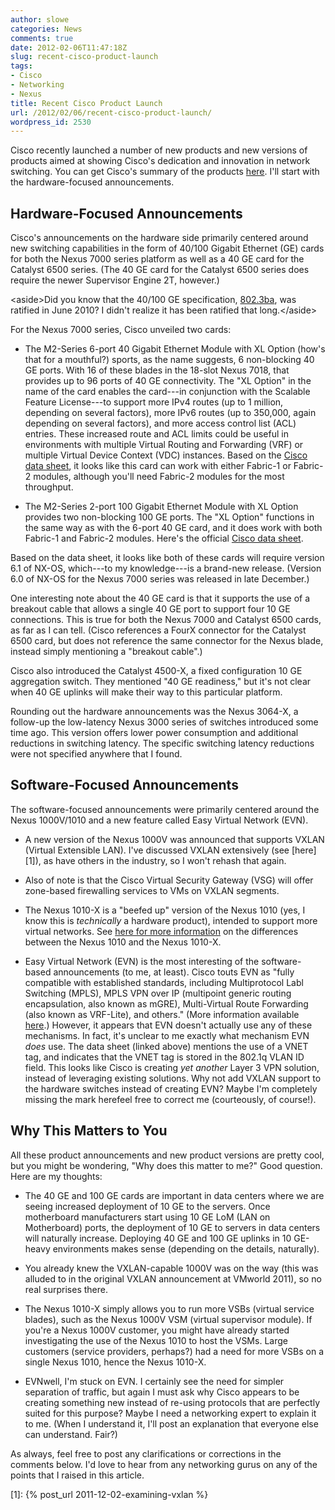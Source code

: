 ```yaml
---
author: slowe
categories: News
comments: true
date: 2012-02-06T11:47:18Z
slug: recent-cisco-product-launch
tags:
- Cisco
- Networking
- Nexus
title: Recent Cisco Product Launch
url: /2012/02/06/recent-cisco-product-launch/
wordpress_id: 2530
---
```


Cisco recently launched a number of new products and new versions of products aimed at showing Cisco's dedication and innovation in network switching. You can get Cisco's summary of the products [here](http://www.cisco.com/go/switchinginnovations). I'll start with the hardware-focused announcements.

## Hardware-Focused Announcements

Cisco's announcements on the hardware side primarily centered around new switching capabilities in the form of 40/100 Gigabit Ethernet (GE) cards for both the Nexus 7000 series platform as well as a 40 GE card for the Catalyst 6500 series. (The 40 GE card for the Catalyst 6500 series does require the newer Supervisor Engine 2T, however.)

&lt;aside&gt;Did you know that the 40/100 GE specification, [802.3ba](http://grouper.ieee.org/groups/802/3/ba/index.html), was ratified in June 2010? I didn't realize it has been ratified that long.&lt;/aside&gt;

For the Nexus 7000 series, Cisco unveiled two cards:

* The M2-Series 6-port 40 Gigabit Ethernet Module with XL Option (how's that for a mouthful?) sports, as the name suggests, 6 non-blocking 40 GE ports. With 16 of these blades in the 18-slot Nexus 7018, that provides up to 96 ports of 40 GE connectivity. The "XL Option" in the name of the card enables the card---in conjunction with the Scalable Feature License---to support more IPv4 routes (up to 1 million, depending on several factors), more IPv6 routes (up to 350,000, again depending on several factors), and more access control list (ACL) entries. These increased route and ACL limits could be useful in environments with multiple Virtual Routing and Forwarding (VRF) or multiple Virtual Device Context (VDC) instances. Based on the [Cisco data sheet](http://www.cisco.com/en/US/prod/collateral/switches/ps9441/ps9402/data_sheet_c78-695858.html), it looks like this card can work with either Fabric-1 or Fabric-2 modules, although you'll need Fabric-2 modules for the most throughput.

* The M2-Series 2-port 100 Gigabit Ethernet Module with XL Option provides two non-blocking 100 GE ports. The "XL Option" functions in the same way as with the 6-port 40 GE card, and it does work with both Fabric-1 and Fabric-2 modules. Here's the official [Cisco data sheet](http://www.cisco.com/en/US/prod/collateral/switches/ps9441/ps9402/data_sheet_c78-695859.html).

Based on the data sheet, it looks like both of these cards will require version 6.1 of NX-OS, which---to my knowledge---is a brand-new release. (Version 6.0 of NX-OS for the Nexus 7000 series was released in late December.)

One interesting note about the 40 GE card is that it supports the use of a breakout cable that allows a single 40 GE port to support four 10 GE connections. This is true for both the Nexus 7000 and Catalyst 6500 cards, as far as I can tell. (Cisco references a FourX connector for the Catalyst 6500 card, but does not reference the same connector for the Nexus blade, instead simply mentioning a "breakout cable".)

Cisco also introduced the Catalyst 4500-X, a fixed configuration 10 GE aggregation switch. They mentioned "40 GE readiness," but it's not clear when 40 GE uplinks will make their way to this particular platform.

Rounding out the hardware announcements was the Nexus 3064-X, a follow-up the low-latency Nexus 3000 series of switches introduced some time ago. This version offers lower power consumption and additional reductions in switching latency. The specific switching latency reductions were not specified anywhere that I found.

## Software-Focused Announcements

The software-focused announcements were primarily centered around the Nexus 1000V/1010 and a new feature called Easy Virtual Network (EVN).

* A new version of the Nexus 1000V was announced that supports VXLAN (Virtual Extensible LAN). I've discussed VXLAN extensively (see [here][1]), as have others in the industry, so I won't rehash that again.

* Also of note is that the Cisco Virtual Security Gateway (VSG) will offer zone-based firewalling services to VMs on VXLAN segments.

* The Nexus 1010-X is a "beefed up" version of the Nexus 1010 (yes, I know this is _technically_ a hardware product), intended to support more virtual networks. See [here for more information](http://www.cisco.com/en/US/prod/collateral/switches/ps9441/ps9902/ps10785/qa_c67-578700.html) on the differences between the Nexus 1010 and the Nexus 1010-X.

* Easy Virtual Network (EVN) is the most interesting of the software-based announcements (to me, at least). Cisco touts EVN as "fully compatible with established standards, including Multiprotocol Labl Switching (MPLS), MPLS VPN over IP (multipoint generic routing encapsulation, also known as mGRE), Multi-Virtual Route Forwarding (also known as VRF-Lite), and others." (More information available [here](http://www.cisco.com/en/US/prod/collateral/iosswrel/ps6537/ps6557/ps6604/whitepaper_c11-638769.html).) However, it appears that EVN doesn't actually use any of these mechanisms. In fact, it's unclear to me exactly what mechanism EVN _does_ use. The data sheet (linked above) mentions the use of a VNET tag, and indicates that the VNET tag is stored in the 802.1q VLAN ID field. This looks like Cisco is creating _yet another_ Layer 3 VPN solution, instead of leveraging existing solutions. Why not add VXLAN support to the hardware switches instead of creating EVN? Maybe I'm completely missing the mark herefeel free to correct me (courteously, of course!).

## Why This Matters to You

All these product announcements and new product versions are pretty cool, but you might be wondering, "Why does this matter to me?" Good question. Here are my thoughts:

* The 40 GE and 100 GE cards are important in data centers where we are seeing increased deployment of 10 GE to the servers. Once motherboard manufacturers start using 10 GE LoM (LAN on Motherboard) ports, the deployment of 10 GE to servers in data centers will naturally increase. Deploying 40 GE and 100 GE uplinks in 10 GE-heavy environments makes sense (depending on the details, naturally).

* You already knew the VXLAN-capable 1000V was on the way (this was alluded to in the original VXLAN announcement at VMworld 2011), so no real surprises there.

* The Nexus 1010-X simply allows you to run more VSBs (virtual service blades), such as the Nexus 1000V VSM (virtual supervisor module). If you're a Nexus 1000V customer, you might have already started investigating the use of the Nexus 1010 to host the VSMs. Large customers (service providers, perhaps?) had a need for more VSBs on a single Nexus 1010, hence the Nexus 1010-X.

* EVNwell, I'm stuck on EVN. I certainly see the need for simpler separation of traffic, but again I must ask why Cisco appears to be creating something new instead of re-using protocols that are perfectly suited for this purpose? Maybe I need a networking expert to explain it to me. (When I understand it, I'll post an explanation that everyone else can understand. Fair?)

As always, feel free to post any clarifications or corrections in the comments below. I'd love to hear from any networking gurus on any of the points that I raised in this article.

[1]: {% post_url 2011-12-02-examining-vxlan %}
